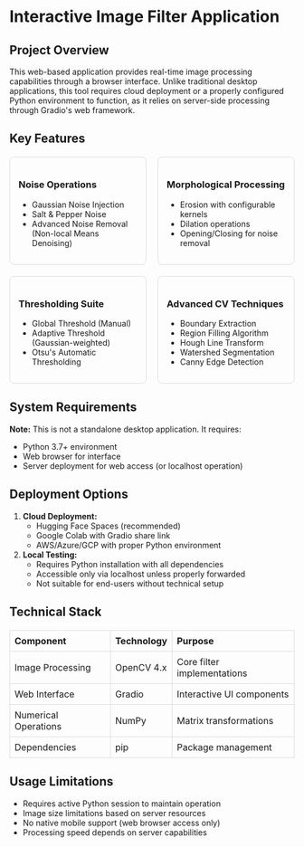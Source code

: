 
<div>
  <h1>Interactive Image Filter Application</h1>
  
  <h2>Project Overview</h2>
  <p>This web-based application provides real-time image processing capabilities through a browser interface. Unlike traditional desktop applications, this tool requires cloud deployment or a properly configured Python environment to function, as it relies on server-side processing through Gradio's web framework.</p>
  
  <h2>Key Features</h2>
  <div class="features-grid">
    <div class="feature-card">
      <h3>Noise Operations</h3>
      <ul>
        <li>Gaussian Noise Injection</li>
        <li>Salt & Pepper Noise</li>
        <li>Advanced Noise Removal (Non-local Means Denoising)</li>
      </ul>
    </div>
    
   <div class="feature-card">
      <h3>Morphological Processing</h3>
      <ul>
        <li>Erosion with configurable kernels</li>
        <li>Dilation operations</li>
        <li>Opening/Closing for noise removal</li>
      </ul>
    </div>
    
  <div class="feature-card">
      <h3>Thresholding Suite</h3>
      <ul>
        <li>Global Threshold (Manual)</li>
        <li>Adaptive Threshold (Gaussian-weighted)</li>
        <li>Otsu's Automatic Thresholding</li>
      </ul>
    </div>
    
  <div class="feature-card">
      <h3>Advanced CV Techniques</h3>
      <ul>
        <li>Boundary Extraction</li>
        <li>Region Filling Algorithm</li>
        <li>Hough Line Transform</li>
        <li>Watershed Segmentation</li>
        <li>Canny Edge Detection</li>
      </ul>
    </div>
  </div>

  <h2>System Requirements</h2>
  <p><strong>Note:</strong> This is not a standalone desktop application. It requires:</p>
  <ul>
    <li>Python 3.7+ environment</li>
    <li>Web browser for interface</li>
    <li>Server deployment for web access (or localhost operation)</li>
  </ul>

  <h2>Deployment Options</h2>
  <ol>
    <li><strong>Cloud Deployment:</strong>
      <ul>
        <li>Hugging Face Spaces (recommended)</li>
        <li>Google Colab with Gradio share link</li>
        <li>AWS/Azure/GCP with proper Python environment</li>
      </ul>
    </li>
    <li><strong>Local Testing:</strong>
      <ul>
        <li>Requires Python installation with all dependencies</li>
        <li>Accessible only via localhost unless properly forwarded</li>
        <li>Not suitable for end-users without technical setup</li>
      </ul>
    </li>
  </ol>

  <h2>Technical Stack</h2>
  <table>
    <tr>
      <th>Component</th>
      <th>Technology</th>
      <th>Purpose</th>
    </tr>
    <tr>
      <td>Image Processing</td>
      <td>OpenCV 4.x</td>
      <td>Core filter implementations</td>
    </tr>
    <tr>
      <td>Web Interface</td>
      <td>Gradio</td>
      <td>Interactive UI components</td>
    </tr>
    <tr>
      <td>Numerical Operations</td>
      <td>NumPy</td>
      <td>Matrix transformations</td>
    </tr>
    <tr>
      <td>Dependencies</td>
      <td>pip</td>
      <td>Package management</td>
    </tr>
  </table>

<h2>Usage Limitations</h2>
  <ul>
    <li>Requires active Python session to maintain operation</li>
    <li>Image size limitations based on server resources</li>
    <li>No native mobile support (web browser access only)</li>
    <li>Processing speed depends on server capabilities</li>
  </ul>
</div>
 <style>
.features-grid {
  display: grid;
  grid-template-columns: repeat(2, 1fr);
  gap: 20px;
  margin: 20px 0;
}
.feature-card {
  border: 1px solid #ddd;
  padding: 15px;
  border-radius: 8px;
}
table {
  border-collapse: collapse;
  width: 100%;
  margin: 20px 0;
}
th, td {
  border: 1px solid #ddd;
  padding: 8px;
  text-align: left;
}
 </style>
